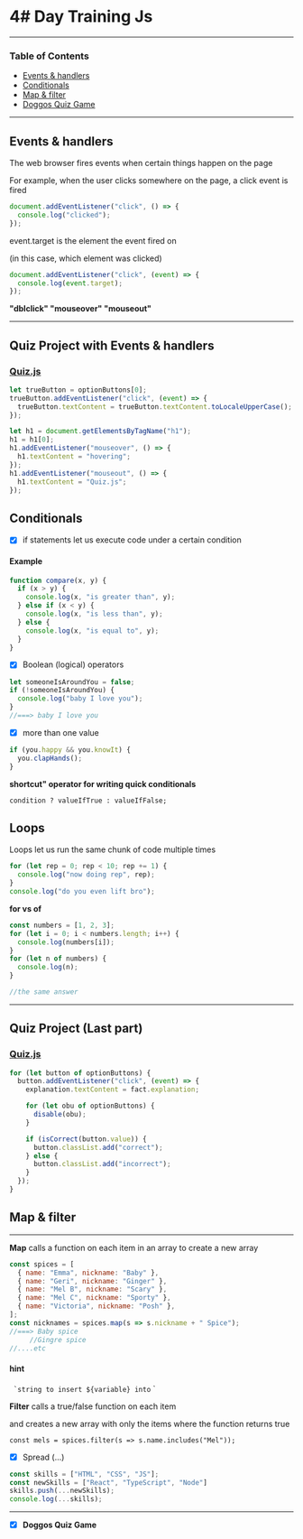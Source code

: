 # 4# Day Training Js

---

### Table of Contents

- [Events & handlers](#events-&-handlers)
- [Conditionals](#)
- [Map & filter](#map-&-filter)
- [Doggos Quiz Game](#Doggos-Quiz-Game)

---

## Events & handlers

The web browser fires events when certain things happen on the page

For example, when the user clicks somewhere on the page, a click event is fired

```javascript
document.addEventListener("click", () => {
  console.log("clicked");
});
```

event.target is the element the event fired on

(in this case, which element was clicked)

```javascript
document.addEventListener("click", (event) => {
  console.log(event.target);
});
```

**"dblclick"
"mouseover"
"mouseout"**

---

## Quiz Project with Events & handlers

### [Quiz.js ](https://anjana.dev/javascript-first-steps/2-jsquiz-starter.html)

```javascript
let trueButton = optionButtons[0];
trueButton.addEventListener("click", (event) => {
  trueButton.textContent = trueButton.textContent.toLocaleUpperCase();
});

let h1 = document.getElementsByTagName("h1");
h1 = h1[0];
h1.addEventListener("mouseover", () => {
  h1.textContent = "hovering";
});
h1.addEventListener("mouseout", () => {
  h1.textContent = "Quiz.js";
});
```

## Conditionals

- [x] if statements let us execute code under a certain condition

#### Example

```javascript
function compare(x, y) {
  if (x > y) {
    console.log(x, "is greater than", y);
  } else if (x < y) {
    console.log(x, "is less than", y);
  } else {
    console.log(x, "is equal to", y);
  }
}
```

- [x] Boolean (logical) operators

```javascript
let someoneIsAroundYou = false;
if (!someoneIsAroundYou) {
  console.log("baby I love you");
}
//===> baby I love you
```

- [x] more than one value

```javascript
if (you.happy && you.knowIt) {
  you.clapHands();
}
```

**shortcut" operator for writing quick conditionals**

`condition ? valueIfTrue : valueIfFalse;`

## Loops

Loops let us run the same chunk of code multiple times

```javascript
for (let rep = 0; rep < 10; rep += 1) {
  console.log("now doing rep", rep);
}
console.log("do you even lift bro");
```

**for vs of**

```javascript
const numbers = [1, 2, 3];
for (let i = 0; i < numbers.length; i++) {
  console.log(numbers[i]);
}
for (let n of numbers) {
  console.log(n);
}

//the same answer
```

---

## Quiz Project (Last part)

### [Quiz.js ](https://anjana.dev/javascript-first-steps/2-jsquiz-starter.html)

```javascript
for (let button of optionButtons) {
  button.addEventListener("click", (event) => {
    explanation.textContent = fact.explanation;

    for (let obu of optionButtons) {
      disable(obu);
    }

    if (isCorrect(button.value)) {
      button.classList.add("correct");
    } else {
      button.classList.add("incorrect");
    }
  });
}
```

## Map & filter

---

**Map** calls a function on each item in an array to create a new array

```javascript
const spices = [
  { name: "Emma", nickname: "Baby" },
  { name: "Geri", nickname: "Ginger" },
  { name: "Mel B", nickname: "Scary" },
  { name: "Mel C", nickname: "Sporty" },
  { name: "Victoria", nickname: "Posh" },
];
const nicknames = spices.map(s => s.nickname + " Spice");
//===> Baby spice
     //Gingre spice
//....etc
```

#### hint 
 ``` `string to insert ${variable} into``` `

**Filter** calls a true/false function on each item

and creates a new array with only the items where the function returns true

`const mels = spices.filter(s => s.name.includes("Mel"));`


- [x] Spread (...)
```javascript
const skills = ["HTML", "CSS", "JS"];
const newSkills = ["React", "TypeScript", "Node"]
skills.push(...newSkills);
console.log(...skills);
``` 
---
- [x] **Doggos Quiz Game**
